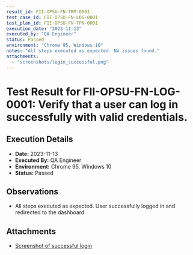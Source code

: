 ```yaml
---
result_id: FII-OPSU-FN-TRM-0001
test_case_id: FII-OPSU-FN-LOG-0001
test_plan_id: FII-OPSU-FN-TPN-0001
execution_date: "2023-11-13"
executed_by: "QA Engineer"
status: Passed
environment: "Chrome 95, Windows 10"
notes: "All steps executed as expected. No issues found."
attachments:
  - "screenshots/login_successful.png"
---
```


# Test Result for FII-OPSU-FN-LOG-0001: Verify that a user can log in successfully with valid credentials.

## Execution Details

- **Date:** 2023-11-13
- **Executed By:** QA Engineer
- **Environment:** Chrome 95, Windows 10
- **Status:** Passed

## Observations

- All steps executed as expected. User successfully logged in and redirected to the dashboard.

## Attachments

- [Screenshot of successful login](../attachments/screenshots/login_successful.png)
